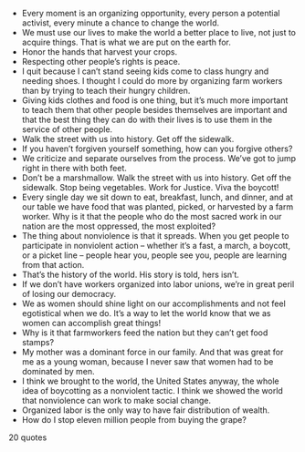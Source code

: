  - Every moment is an organizing opportunity, every person a potential activist, every minute a chance to change the world.
 - We must use our lives to make the world a better place to live, not just to acquire things. That is what we are put on the earth for.
 - Honor the hands that harvest your crops.
 - Respecting other people’s rights is peace.
 - I quit because I can’t stand seeing kids come to class hungry and needing shoes. I thought I could do more by organizing farm workers than by trying to teach their hungry children.
 - Giving kids clothes and food is one thing, but it’s much more important to teach them that other people besides themselves are important and that the best thing they can do with their lives is to use them in the service of other people.
 - Walk the street with us into history. Get off the sidewalk.
 - If you haven’t forgiven yourself something, how can you forgive others?
 - We criticize and separate ourselves from the process. We’ve got to jump right in there with both feet.
 - Don’t be a marshmallow. Walk the street with us into history. Get off the sidewalk. Stop being vegetables. Work for Justice. Viva the boycott!
 - Every single day we sit down to eat, breakfast, lunch, and dinner, and at our table we have food that was planted, picked, or harvested by a farm worker. Why is it that the people who do the most sacred work in our nation are the most oppressed, the most exploited?
 - The thing about nonviolence is that it spreads. When you get people to participate in nonviolent action – whether it’s a fast, a march, a boycott, or a picket line – people hear you, people see you, people are learning from that action.
 - That’s the history of the world. His story is told, hers isn’t.
 - If we don’t have workers organized into labor unions, we’re in great peril of losing our democracy.
 - We as women should shine light on our accomplishments and not feel egotistical when we do. It’s a way to let the world know that we as women can accomplish great things!
 - Why is it that farmworkers feed the nation but they can’t get food stamps?
 - My mother was a dominant force in our family. And that was great for me as a young woman, because I never saw that women had to be dominated by men.
 - I think we brought to the world, the United States anyway, the whole idea of boycotting as a nonviolent tactic. I think we showed the world that nonviolence can work to make social change.
 - Organized labor is the only way to have fair distribution of wealth.
 - How do I stop eleven million people from buying the grape?

20 quotes